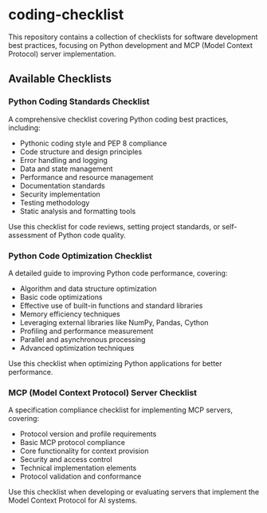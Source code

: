 # coding-checklist

This repository contains a collection of checklists for software development best practices, focusing on Python development and MCP (Model Context Protocol) server implementation.

## Available Checklists

### Python Coding Standards Checklist

A comprehensive checklist covering Python coding best practices, including:
- Pythonic coding style and PEP 8 compliance
- Code structure and design principles
- Error handling and logging
- Data and state management
- Performance and resource management
- Documentation standards
- Security implementation
- Testing methodology
- Static analysis and formatting tools

Use this checklist for code reviews, setting project standards, or self-assessment of Python code quality.

### Python Code Optimization Checklist

A detailed guide to improving Python code performance, covering:
- Algorithm and data structure optimization
- Basic code optimizations
- Effective use of built-in functions and standard libraries
- Memory efficiency techniques
- Leveraging external libraries like NumPy, Pandas, Cython
- Profiling and performance measurement
- Parallel and asynchronous processing
- Advanced optimization techniques

Use this checklist when optimizing Python applications for better performance.

### MCP (Model Context Protocol) Server Checklist

A specification compliance checklist for implementing MCP servers, covering:
- Protocol version and profile requirements
- Basic MCP protocol compliance
- Core functionality for context provision
- Security and access control
- Technical implementation elements
- Protocol validation and conformance

Use this checklist when developing or evaluating servers that implement the Model Context Protocol for AI systems. 

